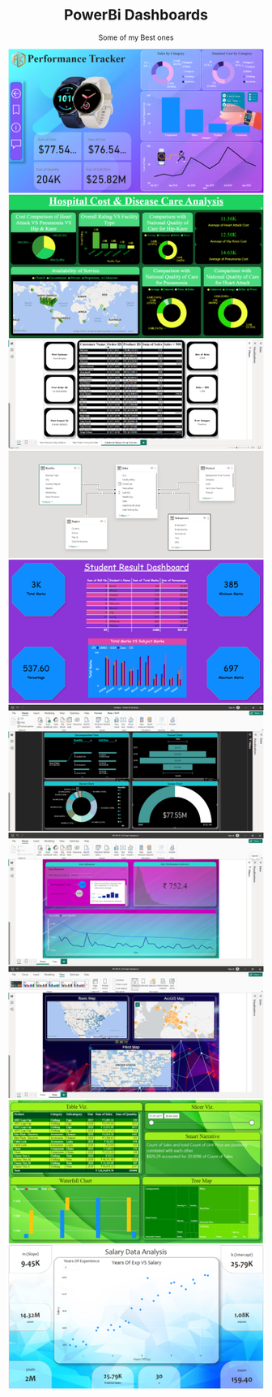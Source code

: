 <h1 align="center">PowerBi Dashboards</h1>
<p align="center">Some of my Best ones</p>
<p align="center">
<img alt="Project" src="https://github.com/UserAK04/PowerBi/blob/main/Dashboards/Screenshot%202024-01-12%20141155.png">
<img alt="Project" src="https://github.com/UserAK04/PowerBi/blob/main/Dashboards/Screenshot%202023-12-14%20174124.png">
<img alt="Project" src="https://github.com/UserAK04/PowerBi/blob/main/Dashboards/Screenshot%202023-12-29%20210318.png">
<img alt="Project" src="https://github.com/UserAK04/PowerBi/blob/main/Dashboards/Screenshot%202024-01-04%20192859.png">
<img alt="Project" src="https://github.com/UserAK04/PowerBi/blob/main/Dashboards/Screenshot%202024-01-04%20213030.png">
<img alt="Project" src="https://github.com/UserAK04/PowerBi/blob/main/Dashboards/Screenshot%202024-01-08%20213039.png">
<img alt="Project" src="https://github.com/UserAK04/PowerBi/blob/main/Dashboards/Screenshot%202024-01-09%20193422.png">
<img alt="Project" src="https://github.com/UserAK04/PowerBi/blob/main/Dashboards/Screenshot%202024-01-09%20201004.png">
<img alt="Project" src="https://github.com/UserAK04/PowerBi/blob/main/Dashboards/Screenshot%202024-01-10%20200435.png">
<img alt="Project" src="https://github.com/UserAK04/PowerBi/blob/main/Dashboards/Screenshot%202024-01-15%20214132.png">
</p>

